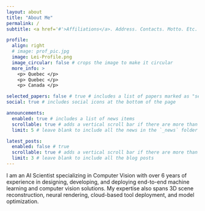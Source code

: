 ```yaml
---
layout: about
title: "About Me"
permalink: /
subtitle: <a href='#'>Affiliations</a>. Address. Contacts. Motto. Etc.

profile:
  align: right
  # image: prof_pic.jpg
  image: Lei-Profile.png
  image_circular: false # crops the image to make it circular
  more_info: >
    <p> Quebec </p>
    <p> Quebec </p>
    <p> Canada </p>

selected_papers: false # true # includes a list of papers marked as "selected={true}"
social: true # includes social icons at the bottom of the page

announcements:
  enabled: true # includes a list of news items
  scrollable: true # adds a vertical scroll bar if there are more than 3 news items
  limit: 5 # leave blank to include all the news in the `_news` folder

latest_posts:
  enabled: false # true
  scrollable: true # adds a vertical scroll bar if there are more than 3 new posts items
  limit: 3 # leave blank to include all the blog posts
---
```

I am an AI Scientist specializing in Computer Vision with over 6 years of experience in designing, developing, and deploying end-to-end machine learning and computer vision solutions. My expertise also spans 3D scene reconstruction, neural rendering, cloud-based tool deployment, and model optimization.

<!-- 
Write your biography here. Tell the world about yourself. Link to your favorite [subreddit](http://reddit.com). You can put a picture in, too. The code is already in, just name your picture `prof_pic.jpg` and put it in the `img/` folder.

Put your address / P.O. box / other info right below your picture. You can also disable any of these elements by editing `profile` property of the YAML header of your `_pages/about.md`. Edit `_bibliography/papers.bib` and Jekyll will render your [publications page](/al-folio/publications/) automatically.

Link to your social media connections, too. This theme is set up to use [Font Awesome icons](https://fontawesome.com/) and [Academicons](https://jpswalsh.github.io/academicons/), like the ones below. Add your Facebook, Twitter, LinkedIn, Google Scholar, or just disable all of them. -->